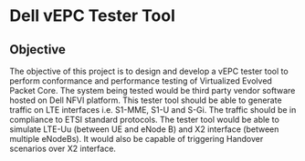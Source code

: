 # Dell vEPC Tester Tool

## Objective
The objective of this project is to design and develop a vEPC tester tool to perform conformance and performance testing of Virtualized Evolved Packet Core. The system being tested would be third party vendor software hosted on Dell NFVI platform.
This tester tool should be able to generate traffic on LTE interfaces i.e. S1-MME, S1-U and S-Gi. The traffic should be in compliance to ETSI standard protocols.
The tester tool would be able to simulate LTE-Uu (between UE and eNode B) and X2 interface (between multiple eNodeBs). It would also be capable of triggering Handover scenarios over X2 interface.
